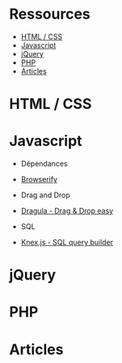 # Ressources

* [HTML / CSS](#htmlcss)
* [Javascript](#javascript)
* [jQuery](#jquery)
* [PHP](#php)
* [Articles](#articles)


HTML / CSS
==========

Javascript
==========
* Dépendances
 * [Browserify](http://browserify.org/)

* Drag and Drop
 * [Dragula - Drag & Drop easy](http://bevacqua.github.io/dragula/)

* SQL
 * [Knex.js - SQL query builder](http://knexjs.org/)

jQuery
======

PHP
===

Articles
========

